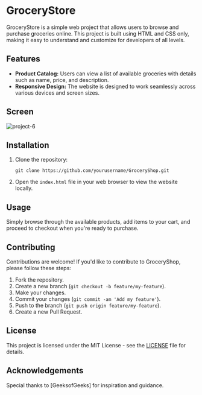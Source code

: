 # GroceryStore

GroceryStore is a simple web project that allows users to browse and purchase groceries online. This project is built using HTML and CSS only, making it easy to understand and customize for developers of all levels.

## Features

- **Product Catalog:** Users can view a list of available groceries with details such as name, price, and description.
- **Responsive Design:** The website is designed to work seamlessly across various devices and screen sizes.

## Screen
![project-6](https://github.com/Rahuljoshi07/GroceryShop/assets/86591216/7d9a96a5-6086-4075-9fc4-1545d353886f)


## Installation

1. Clone the repository:

    ```
    git clone https://github.com/yourusername/GroceryShop.git
    ```

2. Open the `index.html` file in your web browser to view the website locally.

## Usage

Simply browse through the available products, add items to your cart, and proceed to checkout when you're ready to purchase.

## Contributing

Contributions are welcome! If you'd like to contribute to GroceryShop, please follow these steps:

1. Fork the repository.
2. Create a new branch (`git checkout -b feature/my-feature`).
3. Make your changes.
4. Commit your changes (`git commit -am 'Add my feature'`).
5. Push to the branch (`git push origin feature/my-feature`).
6. Create a new Pull Request.

## License

This project is licensed under the MIT License - see the [LICENSE](LICENSE) file for details.

## Acknowledgements

Special thanks to [GeeksofGeeks] for inspiration and guidance.

